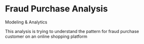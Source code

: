# Fraud Purchase Analysis
Modeling &amp; Analytics

This analysis is trying to understand the pattern for fraud purchase customer on an online shopping platform

